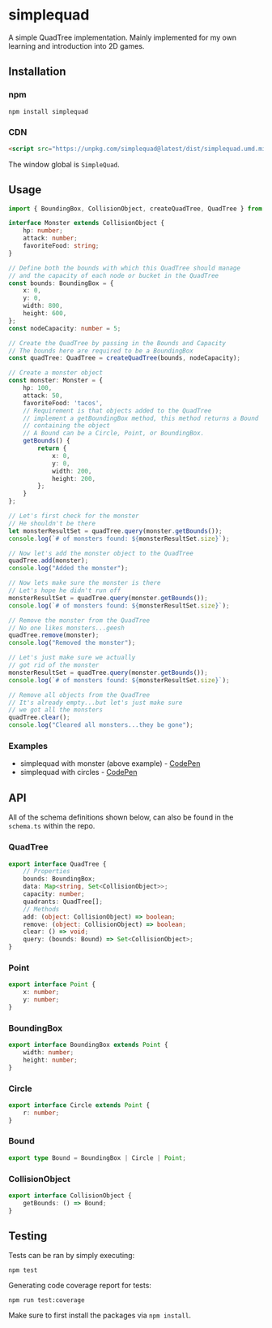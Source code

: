 # simplequad
A simple QuadTree implementation. Mainly implemented for my own learning and introduction into 2D games.  

## Installation

### npm
```
npm install simplequad
```

### CDN
```html
<script src="https://unpkg.com/simplequad@latest/dist/simplequad.umd.min.js"></script>
```

The window global is `SimpleQuad`.

## Usage
```typescript
import { BoundingBox, CollisionObject, createQuadTree, QuadTree } from 'simplequad';

interface Monster extends CollisionObject {
    hp: number;
    attack: number;
    favoriteFood: string;
}

// Define both the bounds with which this QuadTree should manage
// and the capacity of each node or bucket in the QuadTree
const bounds: BoundingBox = {
    x: 0,
    y: 0,
    width: 800,
    height: 600,
};
const nodeCapacity: number = 5;

// Create the QuadTree by passing in the Bounds and Capacity
// The bounds here are required to be a BoundingBox
const quadTree: QuadTree = createQuadTree(bounds, nodeCapacity);

// Create a monster object
const monster: Monster = {
    hp: 100,
    attack: 50,
    favoriteFood: 'tacos',
    // Requirement is that objects added to the QuadTree
    // implement a getBoundingBox method, this method returns a Bound
    // containing the object
    // A Bound can be a Circle, Point, or BoundingBox.
    getBounds() {
        return {
            x: 0,
            y: 0,
            width: 200,
            height: 200,
        };
    }
};

// Let's first check for the monster
// He shouldn't be there
let monsterResultSet = quadTree.query(monster.getBounds());
console.log(`# of monsters found: ${monsterResultSet.size}`);

// Now let's add the monster object to the QuadTree
quadTree.add(monster);
console.log("Added the monster");

// Now lets make sure the monster is there
// Let's hope he didn't run off
monsterResultSet = quadTree.query(monster.getBounds());
console.log(`# of monsters found: ${monsterResultSet.size}`);

// Remove the monster from the QuadTree
// No one likes monsters...geesh
quadTree.remove(monster);
console.log("Removed the monster");

// Let's just make sure we actually
// got rid of the monster
monsterResultSet = quadTree.query(monster.getBounds());
console.log(`# of monsters found: ${monsterResultSet.size}`);

// Remove all objects from the QuadTree
// It's already empty...but let's just make sure
// we got all the monsters
quadTree.clear();
console.log("Cleared all monsters...they be gone");
```

### Examples
- simplequad with monster (above example) - [CodePen](https://codepen.io/rcasto/pen/JgPjVm?editors=0012)
- simplequad with circles - [CodePen](https://codepen.io/rcasto/full/EqYxWw)

## API
All of the schema definitions shown below, can also be found in the `schema.ts` within the repo.

### QuadTree
```typescript
export interface QuadTree {
    // Properties
    bounds: BoundingBox;
    data: Map<string, Set<CollisionObject>>;
    capacity: number;
    quadrants: QuadTree[];
    // Methods
    add: (object: CollisionObject) => boolean;
    remove: (object: CollisionObject) => boolean;
    clear: () => void;
    query: (bounds: Bound) => Set<CollisionObject>;
}
```

### Point
```typescript
export interface Point {
    x: number;
    y: number;
}
```

### BoundingBox
```typescript
export interface BoundingBox extends Point {
    width: number;
    height: number;
}
```

### Circle
```typescript
export interface Circle extends Point {
    r: number;
}
```

### Bound
```typescript
export type Bound = BoundingBox | Circle | Point;
```

### CollisionObject
```typescript
export interface CollisionObject {
    getBounds: () => Bound;
}
```

## Testing
Tests can be ran by simply executing:
```
npm test
```

Generating code coverage report for tests:
```
npm run test:coverage
```

Make sure to first install the packages via `npm install`.